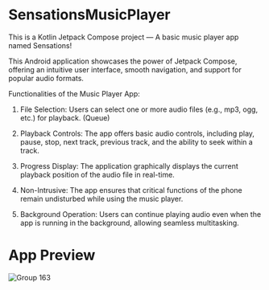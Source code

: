 # SensationsMusicPlayer
This is a Kotlin Jetpack Compose project — A basic music player app named Sensations! 

This Android application showcases the power of Jetpack Compose, offering an intuitive user interface, smooth navigation, and support for popular audio formats.

Functionalities of the Music Player App:
1. File Selection: Users can select one or more audio files (e.g., mp3, ogg, etc.) for playback. (Queue)

2. Playback Controls: The app offers basic audio controls, including play, pause, stop, next track, previous track, and the ability to seek within a track.

3. Progress Display: The application graphically displays the current playback position of the audio file in real-time.

4. Non-Intrusive: The app ensures that critical functions of the phone remain undisturbed while using the music player.

5. Background Operation: Users can continue playing audio even when the app is running in the background, allowing seamless multitasking.
    

# App Preview

![Group 163](https://github.com/MinistryOrg/SensationsMusicPlayer/assets/29844061/eac6a04f-fc19-43bd-ba3f-3eeea05c311b)
